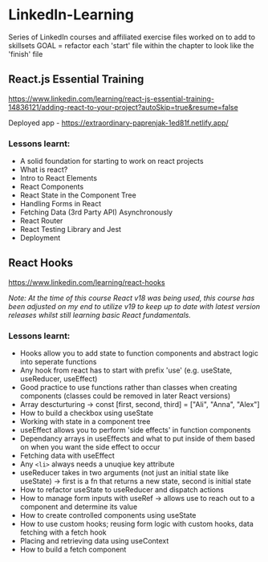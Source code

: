 # LinkedIn-Learning

Series of LinkedIn courses and affiliated exercise files worked on to add to skillsets
GOAL = refactor each 'start' file within the chapter to look like the 'finish' file

## React.js Essential Training

https://www.linkedin.com/learning/react-js-essential-training-14836121/adding-react-to-your-project?autoSkip=true&resume=false

Deployed app - https://extraordinary-paprenjak-1ed81f.netlify.app/

### Lessons learnt:

- A solid foundation for starting to work on react projects
- What is react?
- Intro to React Elements
- React Components
- React State in the Component Tree
- Handling Forms in React
- Fetching Data (3rd Party API) Asynchronously
- React Router
- React Testing Library and Jest
- Deployment

## React Hooks

https://www.linkedin.com/learning/react-hooks

_Note: At the time of this course React v18 was being used, this course has been adjusted on my end to utilize v19 to keep up to date with latest version releases whilst still learning basic React fundamentals._

### Lessons learnt:

- Hooks allow you to add state to function components and abstract logic into seperate functions
- Any hook from react has to start with prefix 'use' (e.g. useState, useReducer, useEffect)
- Good practice to use functions rather than classes when creating components (classes could be removed in later React versions)
- Array descturturing -> const [first, second, third] = ["Ali", "Anna", "Alex"]
- How to build a checkbox using useState
- Working with state in a component tree
- useEffect allows you to perform 'side effects' in function components
- Dependancy arrays in useEffects and what to put inside of them based on when you want the side effect to occur
- Fetching data with useEffect
- Any `<li>` always needs a unuqiue key attribute
- useReducer takes in two arguments (not just an initial state like useState) -> first is a fn that returns a new state, second is initial state
- How to refactor useState to useReducer and dispatch actions
- How to manage form inputs with useRef -> allows use to reach out to a component and determine its value
- How to create controlled components using useState
- How to use custom hooks; reusing form logic with custom hooks, data fetching with a fetch hook
- Placing and retrieving data using useContext
- How to build a fetch component
